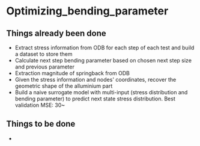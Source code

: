 # Optimizing_bending_parameter

## Things already been done
- Extract stress information from ODB for each step of each test and build a dataset to store them
- Calculate next step bending parameter based on chosen next step size and previous parameter
- Extraction magnitude of springback from ODB
- Given the stress information and nodes' coordinates, recover the geometric shape of the alluminium part
- Build a naive surrogate model with multi-input (stress distribution and bending parameter) to predict next state stress distribution. Best validation MSE: 30~

## Things to be done
- 